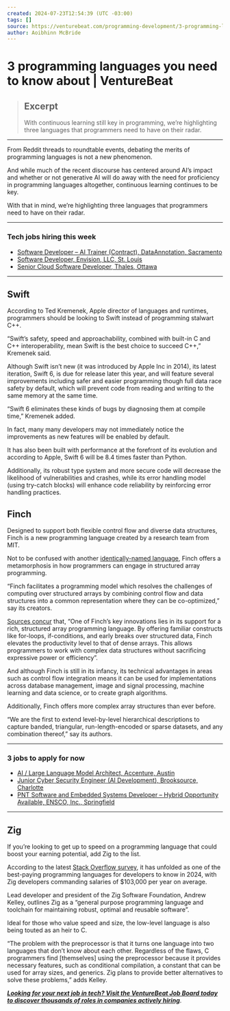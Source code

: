 ```yaml
---
created: 2024-07-23T12:54:39 (UTC -03:00)
tags: []
source: https://venturebeat.com/programming-development/3-programming-languages-you-need-to-know-about/?ref=dailydev
author: Aoibhinn McBride
---
```


# 3 programming languages you need to know about | VentureBeat

> ## Excerpt
> With continuous learning still key in programming, we’re highlighting three languages that programmers need to have on their radar.

---
From Reddit threads to roundtable events, debating the merits of programming languages is not a new phenomenon.

And while much of the recent discourse has centered around AI’s impact and whether or not generative AI will do away with the need for proficiency in programming languages altogether, continuous learning continues to be key.

With that in mind, we’re highlighting three languages that programmers need to have on their radar.

___

### Tech jobs hiring this week

-   [Software Developer – AI Trainer (Contract), DataAnnotation, Sacramento](https://jobs.venturebeat.com/job/software-developer-ai-trainer-contract-11-at-dataannotation?source=article&utm_source=article&utm_medium=content&utm_campaign=VB2924)
-   [Software Developer, Envision, LLC, St. Louis](https://jobs.venturebeat.com/job/software-developer-at-envision-llc-2?source=article&utm_source=article&utm_medium=content&utm_campaign=VB2924)
-   [Senior Cloud Software Developer, Thales, Ottawa](https://jobs.venturebeat.com/job/senior-cloud-software-developer-at-thales-2/?source=article&utm_source=article&utm_medium=content&utm_campaign=VB2924)

___

## Swift

According to Ted Kremenek, Apple director of languages and runtimes, programmers should be looking to Swift instead of programming stalwart C++.

“Swift’s safety, speed and approachability, combined with built-in C and C++ interoperability, mean Swift is the best choice to succeed C++,” Kremenek said.

Although Swift isn’t new (it was introduced by Apple Inc in 2014), its latest iteration, Swift 6, is due for release later this year, and will feature several improvements including safer and easier programming though full data race safety by default, which will prevent code from reading and writing to the same memory at the same time.

“Swift 6 eliminates these kinds of bugs by diagnosing them at compile time,” Kremenek added.

In fact, many many developers may not immediately notice the improvements as new features will be enabled by default.

It has also been built with performance at the forefront of its evolution and according to Apple, Swift 6 will be 8.4 times faster than Python.

Additionally, its robust type system and more secure code will decrease the likelihood of vulnerabilities and crashes, while its error handling model (using try-catch blocks) will enhance code reliability by reinforcing error handling practices.

## Finch

Designed to support both flexible control flow and diverse data structures, Finch is a new programming language created by a research team from MIT.

Not to be confused with another [identically-named language](https://finch.stuffwithstuff.com/), Finch offers a metamorphosis in how programmers can engage in structured array programming.

“Finch facilitates a programming model which resolves the challenges of computing over structured arrays by combining control flow and data structures into a common representation where they can be co-optimized,” say its creators.

[Sources concur](https://www.marktechpost.com/2024/05/04/mit-researchers-propose-finch-a-new-programming-language-that-supports-both-flexible-control-flow-and-diverse-data-structures/) that, “One of Finch’s key innovations lies in its support for a rich, structured array programming language. By offering familiar constructs like for-loops, if-conditions, and early breaks over structured data, Finch elevates the productivity level to that of dense arrays. This allows programmers to work with complex data structures without sacrificing expressive power or efficiency”.

And although Finch is still in its infancy, its technical advantages in areas such as control flow integration means it can be used for implementations across database management, image and signal processing, machine learning and data science, or to create graph algorithms.

Additionally, Finch offers more complex array structures than ever before.

“We are the first to extend level-by-level hierarchical descriptions to capture banded, triangular, run-length-encoded or sparse datasets, and any combination thereof,” say its authors.

___

### 3 jobs to apply for now

-   [AI / Large Language Model Architect, Accenture, Austin](https://jobs.venturebeat.com/job/ai-large-language-model-architect-at-accenture-3?source=article&utm_source=article&utm_medium=content&utm_campaign=VB2924)
-   [Junior Cyber Security Engineer (AI Development), Brooksource, Charlotte](https://jobs.venturebeat.com/job/junior-cyber-security-engineer-ai-development-3-at-brooksource-2?source=article&utm_source=article&utm_medium=content&utm_campaign=VB2924)
-   [PNT Software and Embedded Systems Developer – Hybrid Opportunity Available, ENSCO, Inc., Springfield](https://jobs.venturebeat.com/job/pnt-software-and-embedded-systems-developer-hybrid-opportunity-available-at-ensco-inc-2?source=article&utm_source=article&utm_medium=content&utm_campaign=VB2924)

___

## Zig

If you’re looking to get up to speed on a programming language that could boost your earning potential, add Zig to the list.

According to the latest [Stack Overflow survey](https://survey.stackoverflow.co/2023/#overview), it has unfolded as one of the best-paying programming languages for developers to know in 2024, with Zig developers commanding salaries of $103,000 per year on average.

Lead developer and president of the Zig Software Foundation, Andrew Kelley, outlines Zig as a “general purpose programming language and toolchain for maintaining robust, optimal and reusable software”.

Ideal for those who value speed and size, the low-level language is also being touted as an heir to C.

“The problem with the preprocessor is that it turns one language into two languages that don’t know about each other. Regardless of the flaws, C programmers find \[themselves\] using the preprocessor because it provides necessary features, such as conditional compilation, a constant that can be used for array sizes, and generics. Zig plans to provide better alternatives to solve these problems,” adds Kelley.

[_**Looking for your next job in tech? Visit the VentureBeat Job Board today to discover thousands of roles in companies actively hiring**_](https://jobs.venturebeat.com/?source=article&utm_source=article&utm_medium=content&utm_campaign=VB2924).
